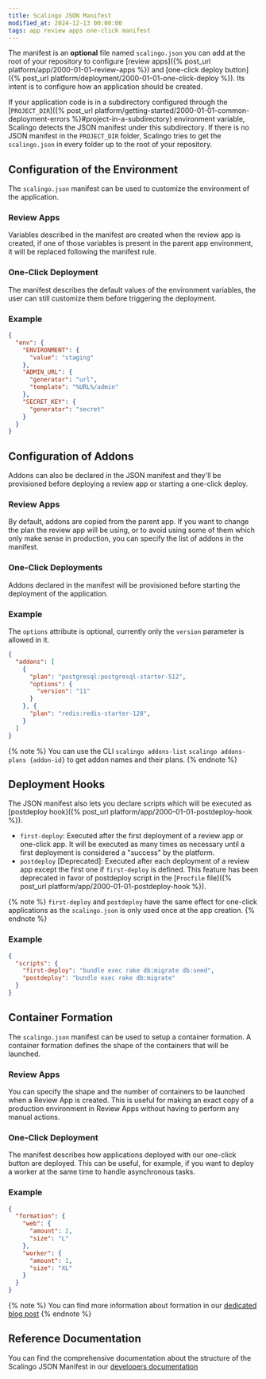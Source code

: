 ```yaml
---
title: Scalingo JSON Manifest
modified_at: 2024-12-13 00:00:00
tags: app review apps one-click manifest
---
```


The manifest is an **optional** file named `scalingo.json` you can add at the
root of your repository to configure [review apps]({% post_url
platform/app/2000-01-01-review-apps %}) and [one-click deploy button]({%
post_url platform/deployment/2000-01-01-one-click-deploy %}). Its intent is to
configure how an application should be created.

If your application code is in a subdirectory configured through the [`PROJECT_DIR`]({% post_url platform/getting-started/2000-01-01-common-deployment-errors %}#project-in-a-subdirectory) environment variable, Scalingo detects the JSON manifest under this subdirectory. If there is no JSON manifest in the `PROJECT_DIR` folder, Scalingo tries to get the `scalingo.json` in every folder up to the root of your repository.

## Configuration of the Environment

The `scalingo.json` manifest can be used to customize the environment of the
application.

### Review Apps

Variables described in the manifest are created when the review app is created,
if one of those variables is present in the parent app environment, it will be
replaced following the manifest rule.

### One-Click Deployment

The manifest describes the default values of the environment variables, the user
can still customize them before triggering the deployment.

### Example

```json
{
  "env": {
    "ENVIRONMENT": {
      "value": "staging"
    },
    "ADMIN_URL": {
      "generator": "url",
      "template": "%URL%/admin"
    },
    "SECRET_KEY": {
      "generator": "secret"
    }
  }
}
```

## Configuration of Addons

Addons can also be declared in the JSON manifest and they'll be provisioned before deploying
a review app or starting a one-click deploy.

### Review Apps

By default, addons are copied from the parent app. If you want to change the plan the review app
will be using, or to avoid using some of them which only make sense in production, you can specify
the list of addons in the manifest.

### One-Click Deployments

Addons declared in the manifest will be provisioned before starting the deployment of the application.

### Example

The `options` attribute is optional, currently only the `version` parameter is allowed in it.

```json
{
  "addons": [
    {
      "plan": "postgresql:postgresql-starter-512",
      "options": {
        "version": "11"
      }
    }, {
      "plan": "redis:redis-starter-128",
    }
  ]
}
```

{% note %}
You can use the CLI
`scalingo addons-list`
`scalingo addons-plans {addon-id}`
to get addon names and their plans.
{% endnote %}

## Deployment Hooks

The JSON manifest also lets you declare scripts which will be executed as [postdeploy hook]({% post_url platform/app/2000-01-01-postdeploy-hook %}).

* `first-deploy`: Executed after the first deployment of a review app or one-click app. It will be executed as many times as necessary until a first deployment is considered a "success" by the platform.
* `postdeploy` [Deprecated]: Executed after each deployment of a review app except the first one if `first-deploy` is defined. This feature has been deprecated in favor of postdeploy script in the [`Procfile` file]({% post_url platform/app/2000-01-01-postdeploy-hook %}).

{% note %}
`first-deploy` and `postdeploy` have the same effect for one-click applications as the `scalingo.json` is only used once at the app creation.
{% endnote %}

### Example

```json
{
  "scripts": {
    "first-deploy": "bundle exec rake db:migrate db:seed",
    "postdeploy": "bundle exec rake db:migrate"
  }
}
```

## Container Formation

The `scalingo.json` manifest can be used to setup a container formation. A container formation defines the shape of the containers that will be launched.

### Review Apps

You can specify the shape and the number of containers to be launched when a Review App is created. This is useful for making an exact copy of a production environment in Review Apps without having to perform any manual actions.

### One-Click Deployment

The manifest describes how applications deployed with our one-click button are deployed. This can be useful, for example, if you want to deploy a worker at the same time to handle asynchronous tasks.

### Example

```json
{
  "formation": {
    "web": {
      "amount": 2,
      "size": "L"
    },
    "worker": {
      "amount": 1,
      "size": "XL"
    }
  }
}
```

{% note %}
You can find more information about formation in our [dedicated blog post](https://scalingo.com/blog/scalingo-json-formation)
{% endnote %}

## Reference Documentation

You can find the comprehensive documentation about the structure of the
Scalingo JSON Manifest in our [developers documentation](https://developers.scalingo.com/scalingo-json-schema)
